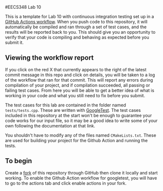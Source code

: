 #EECS348 Lab 10

This is a template for Lab 10 with continuous integration testing set up in a
[GitHub Actions workflow](https://docs.github.com/en/actions/about-github-actions/understanding-github-actions).
When you push code to this repository, it will automatically be compiled and
ran through a set of test cases, and the results will be reported back to you.
This should give you an opportunity to verify that your code is compiling and
behaving as expected before you submit it.

## Viewing the workflow report

If you click on the red X that currently appears to the right of the latest
commit message in this repo and click on details, you will be taken to a log
of the workflow that ran for that commit. This will report any errors during
compilation of your project, and if compilation succeeded, all passing or
failing test cases. From here you will be able to get a better idea of what is
working in your code and what you still need to fix before you submit.

The test cases for this lab are contained in the folder named `tests/tests.cpp`.
These are written with [GoogleTest](https://github.com/google/googletest). The
test cases included in this repository at the start won't be enough to
guarantee your code works for our input file, so it may be a good idea to write
some of your own following the documentation at that link.

You shouldn't have to modify any of the files named `CMakeLists.txt`. These are
used for building your project for the Github Action and running the tests.

## To begin

Create a [fork](https://docs.github.com/en/pull-requests/collaborating-with-pull-requests/working-with-forks/fork-a-repo)
of this repository through GitHub then clone it locally and start working. To
enable the Github Action workflow for googletest, you will have to go to the
actions tab and click enable actions in your fork.
